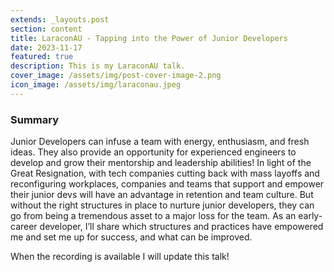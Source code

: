 ```yaml
---
extends: _layouts.post
section: content
title: LaraconAU - Tapping into the Power of Junior Developers
date: 2023-11-17
featured: true
description: This is my LaraconAU talk.
cover_image: /assets/img/post-cover-image-2.png
icon_image: /assets/img/laraconau.jpeg
---
```


<h3>Summary</h3>
Junior Developers can infuse a team with energy, enthusiasm, and fresh ideas. They also provide an opportunity for experienced engineers to develop and grow their mentorship and leadership abilities! In light of the Great Resignation, with tech companies cutting back with mass layoffs and reconfiguring workplaces, companies and teams that support and empower their junior devs will have an advantage in retention and team culture. But without the right structures in place to nurture junior developers, they can go from being a tremendous asset to a major loss for the team. As an early-career developer, I’ll share which structures and practices have empowered me and set me up for success, and what can be improved.

When the recording is available I will update this talk!
